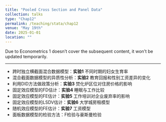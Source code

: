 ```yaml
---
title: "Pooled Cross Section and Panel Data"
collection: talks
type: "Chap12"
permalink: /teaching/stata/chap12
venue: "May 19th"
date: 2025-01-01
location: ""
---
```


Due to Econometrics 1 doesn’t cover the subsequent content, it won’t be updated temporarily.

---

- 跨时独立横截面混合数据模型：**实验1** 不同时期的妇女生育率 
- 混合截面数据模型的异质性分析：**实验2** 教育回报和性别工资差异的变化
- 利用DID方法做政策分析：**实验3** 焚化炉区位对住房价格的影响
- 固定效应模型的FD估计：**实验4** 睡眠与工作比较
- 固定效应模型的FE估计：**实验5** 工作培训对企业废弃率的影响
- 固定效应模型的LSDV估计：**实验6** 大学城房租模型
- 随机效应模型的FE估计：**实验7** 工资模型
- 面板数据模型的检验方法：F检验与豪斯曼检验
